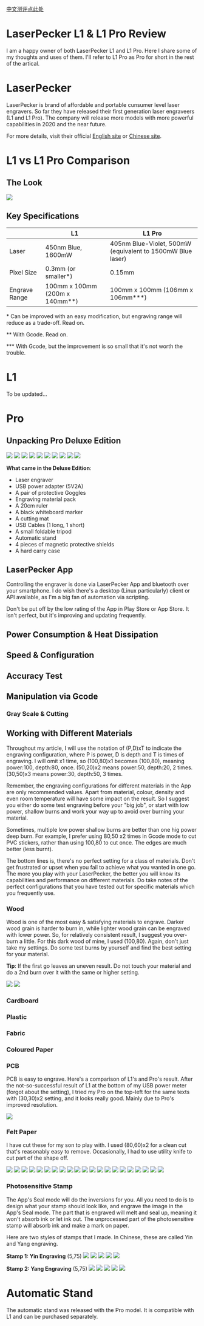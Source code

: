[中文测评点此处](README_CN.md)


# LaserPecker L1 & L1 Pro Review
I am a happy owner of both LaserPecker L1 and L1 Pro. Here I share some of my thoughts and uses of them. I'll refer to L1 Pro as Pro for short in the rest of the artical.


# LaserPecker
LaserPecker is brand of affordable and portable cunsumer level laser engravers. So far they have released their first generation laser engraveers (L1 and L1 Pro). The company will release more models with more powerful capabilities in 2020 and the near future.

For more details, visit their official [English site](https://www.laserpecker.net/) or [Chinese site](http://www.laserpecker.cn/).


# L1 vs L1 Pro Comparison

## The Look

![](images/L1_vs_Pro.jpg)


## Key Specifications

|  | L1 | L1 Pro |
| ------ | ------ | ------ |
| Laser | 450nm Blue, 1600mW | 405nm Blue-Violet, 500mW (equivalent to 1500mW Blue laser) |
| Pixel Size | 0.3mm (or smaller\*)| 0.15mm |
| Engrave Range|100mm x 100mm (200m x 140mm\**)| 100mm x 100mm (106mm x 106mm\*\*\*)|


\* Can be improved with an easy modification, but engraving range will reduce as a trade-off. Read on.

\*\* With Gcode. Read on.

\*\*\* With Gcode, but the improvement is so small that it's not worth the trouble.


# L1

To be updated...

# Pro

## Unpacking Pro Deluxe Edition

![](images/up01.jpg)
![](images/up02.jpg)
![](images/up03.jpg)
![](images/up04.jpg)
![](images/up05.jpg)
![](images/up06.jpg)
![](images/up07.jpg)
![](images/up08.jpg)
![](images/up09.jpg)
![](images/up10.jpg)

**What came in the Deluxe Edition**:
* Laser engraver
* USB power adapter (5V2A)
* A pair of protective Goggles
* Engraving material pack
* A 20cm ruler
* A black whiteboard marker
* A cutting mat
* USB Cables (1 long, 1 short)
* A small foldable tripod
* Automatic stand
* 4 pieces of magnetic protective shields
* A hard carry case

## LaserPecker App

Controlling the engraver is done via LaserPecker App and bluetooth over your smartphone. I do wish there's a desktop (Linux particularly) client or API available, as I'm a big fan of automation via scripting.

Don't be put off by the low rating of the App in Play Store or App Store. It isn't perfect, but it's improving and updating frequently.

## Power Consumption & Heat Dissipation

## Speed & Configuration

## Accuracy Test

## Manipulation via Gcode

### Gray Scale & Cutting

## Working with Different Materials

Throughout my article, I will use the notation of (P,D)xT to indicate the engraving configuration, where P is power, D is depth and T is times of engraving. I will omit x1 time, so (100,80)x1 becomes (100,80), meaning power:100, depth:80, once. (50,20)x2 means power:50, depth:20, 2 times. (30,50)x3 means power:30, depth:50, 3 times.

Remember, the engraving configurations for different materials in the App are only recommended values. Apart from material, colour, density and even room temperature will have some impact on the result. So I suggest you either do some test engraving before your "big job", or start with low power, shallow burns and work your way up to avoid over burning your material.

Sometimes, multiple low power shallow burns are better than one hig power deep burn. For example, I prefer using 80,50 x2 times in Gcode mode to cut PVC stickers, rather than using 100,80 to cut once. The edges are much better (less burnt).

The bottom lines is, there's no perfect setting for a class of materials. Don't get frustrated or upset when you fail to achieve what you wanted in one go. The more you play with your LaserPecker, the better you will know its capabilities and performance on different materials. Do take notes of the perfect configurations that you have tested out for specific materials which you frequently use.


### Wood
Wood is one of the most easy & satisfying materials to engrave. Darker wood grain is harder to burn in, while lighter wood grain can be engraved with lower power. So, for relatively consistent result, I suggest you over-burn a little. For this dark wood of mine, I used (100,80). Again, don't just take my settings. Do some test burns by yourself and find the best setting for your material.

**Tip**: If the first go leaves an uneven result. Do not touch your material and do a 2nd burn over it with the same or higher setting.

![](images/w01.jpg)
![](images/w02.jpg)

### Cardboard

### Plastic

### Fabric

### Coloured Paper

### PCB

PCB is easy to engrave. Here's a comparison of L1's and Pro's result. After the not-so-successful result of L1 at the bottom of my USB power meter (forgot about the setting), I tried my Pro on the top-left for the same texts with (30,30)x2 setting, and it looks really good. Mainly due to Pro's improved resolution.

![](images/pcb01.jpg)

### Felt Paper
I have cut these for my son to play with. I used (80,60)x2 for a clean cut that's reasonably easy to remove. Occasionally, I had to use utility knife to cut part of the shape off.

![](images/fp01.jpg)
![](images/fp02.jpg)
![](images/fp03.jpg)
![](images/fp04.jpg)
![](images/fp05.jpg)
![](images/fp06.jpg)
![](images/fp07.jpg)
![](images/fp08.jpg)
![](images/fp09.jpg)
![](images/fp10.jpg)
![](images/fp11.jpg)
![](images/fp12.jpg)
![](images/fp13.jpg)
![](images/fp14.jpg)
![](images/fp15.jpg)
![](images/fp16.jpg)
![](images/fp17.jpg)
![](images/fp18.jpg)
![](images/fp19.jpg)
![](images/fp20.jpg)
![](images/fp21.jpg)


### Photosensitive Stamp

The App's Seal mode will do the inversions for you. All you need to do is to design what your stamp should look like, and engrave the image in the App's Seal mode. The part that is engraved will melt and seal up, meaning it won't absorb ink or let ink out. The unprocessed part of the photosensitive stamp will absorb ink and make a mark on paper.

Here are two styles of stamps that I made. In Chinese, these are called Yin and Yang engraving.

**Stamp 1: Yin Engraving** (5,75)
![](images/ps21.jpg)
![](images/ps22.jpg)
![](images/ps23.jpg)
![](images/ps24.jpg)
![](images/ps25.jpg)

**Stamp 2: Yang Engraving** (5,75)
![](images/ps11.jpg)
![](images/ps12.jpg)
![](images/ps13.jpg)
![](images/ps14.jpg)
![](images/ps15.jpg)




# Automatic Stand

The automatic stand was released with the Pro model. It is compatible with L1 and can be purchased separately.
